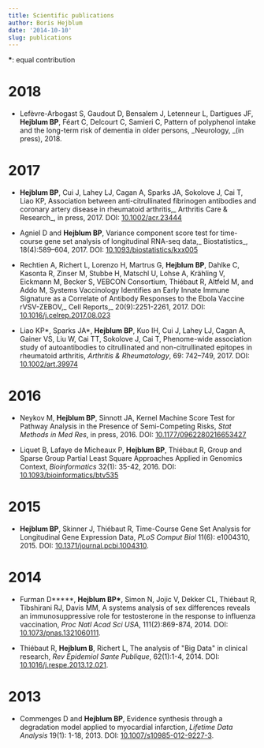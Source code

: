 ```yaml
---
title: Scientific publications
author: Boris Hejblum
date: '2014-10-10'
slug: publications
---
```


**\***: equal contribution

# **2018**

  * Lefèvre-Arbogast S, Gaudout D, Bensalem J, Letenneur L, Dartigues JF, **Hejblum BP**, Féart C, Delcourt C, Samieri C, Pattern of polyphenol intake and the long-term risk of dementia in older persons, _Neurology, _(in press), 2018.

# **2017**

  * **Hejblum BP**, Cui J, Lahey LJ, Cagan A, Sparks JA, Sokolove J, Cai T, Liao KP, Association between anti-citrullinated fibrinogen antibodies and coronary artery disease in rheumatoid arthritis,_ Arthritis Care & Research_, in press, 2017. DOI: [10.1002/acr.23444](http://onlinelibrary.wiley.com/doi/10.1002/acr.23444/full)

  * Agniel D and **Hejblum BP**, Variance component score test for time-course gene set analysis of longitudinal RNA-seq data,_ Biostatistics_, 18(4):589–604, 2017. DOI: [10.1093/biostatistics/kxx005](https://academic.oup.com/biostatistics/article/18/4/589/3065599/Variance-component-score-test-for-timecourse-gene?guestAccessKey=70560c57-c362-400f-ab15-b49ca45a8baf)

  * Rechtien A, Richert L, Lorenzo H, Martrus G, **Hejblum BP**, Dahlke C, Kasonta R, Zinser M, Stubbe H, Matschl U, Lohse A, Krähling V, Eickmann M, Becker S, VEBCON Consortium, Thiébaut R, Altfeld M, and Addo M, Systems Vaccinology Identifies an Early Innate Immune Signature as a Correlate of Antibody Responses to the Ebola Vaccine rVSV-ZEBOV,_ Cell Reports,_ 20(9):2251-2261, 2017. DOI: [10.1016/j.celrep.2017.08.023](http://www.cell.com/cell-reports/fulltext/S2211-1247(17)31115-4)

  * Liao KP*, Sparks JA*, **Hejblum BP**, Kuo IH, Cui J, Lahey LJ, Cagan A, Gainer VS, Liu W,  Cai TT, Sokolove J, Cai T, Phenome-wide association study of autoantibodies to citrullinated and non-citrullinated epitopes in rheumatoid arthritis, _Arthritis & Rheumatology_, 69: 742–749, 2017. DOI: [10.1002/art.39974](http://onlinelibrary.wiley.com/doi/10.1002/art.39974/abstract)

# **2016**

  * Neykov M, **Hejblum BP**, Sinnott JA, Kernel Machine Score Test for Pathway Analysis in the Presence of Semi-Competing Risks, _Stat Methods in Med Res_, in press, 2016. DOI: [10.1177/0962280216653427](http://smm.sagepub.com/content/early/2016/06/01/0962280216653427.abstract)

  * Liquet B, Lafaye de Micheaux P, **Hejblum BP**, Thiébaut R, Group and Sparse Group Partial Least Square Approaches Applied in Genomics Context, _Bioinformatics_ 32(1): 35-42, 2016. DOI: [10.1093/bioinformatics/btv535](http://bioinformatics.oxfordjournals.org/content/32/1/35)

# **2015**

  * **Hejblum BP**, Skinner J, Thiébaut R, Time-Course Gene Set Analysis for Longitudinal Gene Expression Data, _PLoS Comput Biol_ 11(6): e1004310, 2015. DOI: [10.1371/journal.pcbi.1004310](http://journals.plos.org/ploscompbiol/article?id=10.1371%2Fjournal.pcbi.1004310).

# **2014**

  * Furman D**\***, **Hejblum BP\***, Simon N, Jojic V, Dekker CL, Thiébaut R, Tibshirani RJ, Davis MM, A systems analysis of sex differences reveals an immunosuppressive role for testosterone in the response to influenza vaccination, _Proc Natl Acad Sci USA_, 111(2):869-874, 2014. DOI: [10.1073/pnas.1321060111](http://www.pnas.org/content/111/2/869.full).

  * Thiébaut R, **Hejblum B**, Richert L, The analysis of "Big Data" in clinical research, _Rev Epidemiol Sante Publique_, 62(1):1-4, 2014. DOI: [10.1016/j.respe.2013.12.021](http://www.sciencedirect.com/science/article/pii/S039876201301167X).

# **2013**

  * Commenges D and **Hejblum BP**,  Evidence synthesis through a degradation model applied to myocardial infarction, _Lifetime Data Analysis_ 19(1): 1-18, 2013. DOI: [10.1007/s10985-012-9227-3](http://www.springerlink.com/content/r0r3336772314868).
